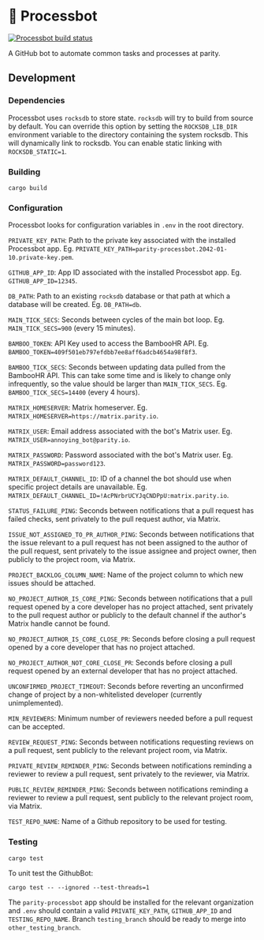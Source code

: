 # 👾 Processbot

[![Processbot build status](https://circleci.com/gh/paritytech/parity-processbot.svg?style=svg)](https://app.circleci.com/github/paritytech/parity-processbot/pipelines)

A GitHub bot to automate common tasks and processes at parity.

## Development

### Dependencies

Processbot uses `rocksdb` to store state. `rocksdb` will try to build from
source by default. You can override this option by setting the `ROCKSDB_LIB_DIR`
environment variable to the directory containing the system rocksdb. This will
dynamically link to rocksdb. You can enable static linking with `ROCKSDB_STATIC=1`.

### Building

```
cargo build
```

### Configuration
Processbot looks for configuration variables in `.env` in the root directory.

`PRIVATE_KEY_PATH`: Path to the private key associated with the installed Processbot app. Eg. `PRIVATE_KEY_PATH=parity-processbot.2042-01-10.private-key.pem`.

`GITHUB_APP_ID`: App ID associated with the installed Processbot app. Eg. `GITHUB_APP_ID=12345`.

`DB_PATH`: Path to an existing `rocksdb` database or that path at which a database will be created. Eg. `DB_PATH=db`.

`MAIN_TICK_SECS`: Seconds between cycles of the main bot loop. Eg. `MAIN_TICK_SECS=900` (every 15 minutes).

`BAMBOO_TOKEN`: API Key used to access the BambooHR API. Eg. `BAMBOO_TOKEN=409f501eb797efdbb7ee8aff6adcb4654a98f8f3`.

`BAMBOO_TICK_SECS`: Seconds between updating data pulled from the BambooHR API. This can take some time and is likely to change only infrequently, so the value should be larger than `MAIN_TICK_SECS`. Eg. `BAMBOO_TICK_SECS=14400` (every 4 hours).

`MATRIX_HOMESERVER`: Matrix homeserver. Eg. `MATRIX_HOMESERVER=https://matrix.parity.io`.

`MATRIX_USER`: Email address associated with the bot's Matrix user. Eg. `MATRIX_USER=annoying_bot@parity.io`.

`MATRIX_PASSWORD`: Password associated with the bot's Matrix user. Eg. `MATRIX_PASSWORD=password123`.

`MATRIX_DEFAULT_CHANNEL_ID`: ID of a channel the bot should use when specific project details are unavailable. Eg.
`MATRIX_DEFAULT_CHANNEL_ID=!AcPNrbrUCYJqCNDPpU:matrix.parity.io`.

`STATUS_FAILURE_PING`: Seconds between notifications that a pull request has failed checks, sent privately to the pull request author, via Matrix.

`ISSUE_NOT_ASSIGNED_TO_PR_AUTHOR_PING`: Seconds between notifications that the issue relevant to a pull request has not been assigned to the author of the pull
request, sent privately to the issue assignee and project owner, then publicly to the project room, via Matrix.

`PROJECT_BACKLOG_COLUMN_NAME`: Name of the project column to which new issues should be attached.

`NO_PROJECT_AUTHOR_IS_CORE_PING`: Seconds between notifications that a pull request opened by a core developer has no project attached, sent privately to the
pull request author or publicly to the default channel if the author's Matrix handle cannot be found.

`NO_PROJECT_AUTHOR_IS_CORE_CLOSE_PR`: Seconds before closing a pull request opened by a core developer that has no project attached.

`NO_PROJECT_AUTHOR_NOT_CORE_CLOSE_PR`: Seconds before closing a pull request opened by an external developer that has no project attached.

`UNCONFIRMED_PROJECT_TIMEOUT`: Seconds before reverting an unconfirmed change of project by a non-whitelisted developer (currently unimplemented).

`MIN_REVIEWERS`: Minimum number of reviewers needed before a pull request can be accepted.

`REVIEW_REQUEST_PING`: Seconds between notifications requesting reviews on a pull request, sent publicly to the relevant project room, via Matrix.

`PRIVATE_REVIEW_REMINDER_PING`: Seconds between notifications reminding a reviewer to review a pull request, sent privately to the reviewer, via Matrix.

`PUBLIC_REVIEW_REMINDER_PING`: Seconds between notifications reminding a reviewer to review a pull request, sent publicly to the relevant project room, via Matrix.

`TEST_REPO_NAME`: Name of a Github repository to be used for testing.

### Testing

```
cargo test
```

To unit test the GithubBot: 
```
cargo test -- --ignored --test-threads=1
```
The `parity-processbot` app should be installed for the relevant organization and
`.env` should contain a valid `PRIVATE_KEY_PATH`, `GITHUB_APP_ID` and `TESTING_REPO_NAME`. Branch 
`testing_branch` should be ready to merge into `other_testing_branch`. 
